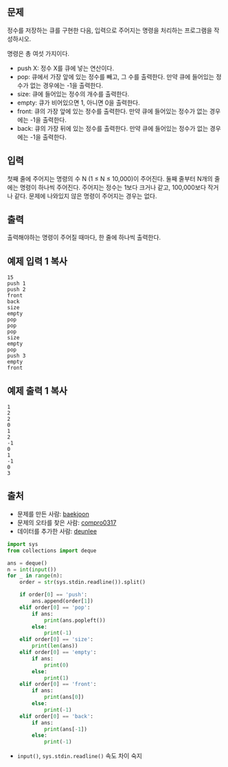 ## 문제

정수를 저장하는 큐를 구현한 다음, 입력으로 주어지는 명령을 처리하는 프로그램을 작성하시오.

명령은 총 여섯 가지이다.

- push X: 정수 X를 큐에 넣는 연산이다.
- pop: 큐에서 가장 앞에 있는 정수를 빼고, 그 수를 출력한다. 만약 큐에 들어있는 정수가 없는 경우에는 -1을 출력한다.
- size: 큐에 들어있는 정수의 개수를 출력한다.
- empty: 큐가 비어있으면 1, 아니면 0을 출력한다.
- front: 큐의 가장 앞에 있는 정수를 출력한다. 만약 큐에 들어있는 정수가 없는 경우에는 -1을 출력한다.
- back: 큐의 가장 뒤에 있는 정수를 출력한다. 만약 큐에 들어있는 정수가 없는 경우에는 -1을 출력한다.

## 입력

첫째 줄에 주어지는 명령의 수 N (1 ≤ N ≤ 10,000)이 주어진다. 둘째 줄부터 N개의 줄에는 명령이 하나씩 주어진다. 주어지는 정수는 1보다 크거나 같고, 100,000보다 작거나 같다. 문제에 나와있지 않은 명령이 주어지는 경우는 없다.

## 출력

출력해야하는 명령이 주어질 때마다, 한 줄에 하나씩 출력한다.

## 예제 입력 1 복사

```
15
push 1
push 2
front
back
size
empty
pop
pop
pop
size
empty
pop
push 3
empty
front
```

## 예제 출력 1 복사

```
1
2
2
0
1
2
-1
0
1
-1
0
3
```

## 출처

- 문제를 만든 사람: [baekjoon](https://www.acmicpc.net/user/baekjoon)
- 문제의 오타를 찾은 사람: [compro0317](https://www.acmicpc.net/user/compro0317)
- 데이터를 추가한 사람: [deunlee](https://www.acmicpc.net/user/deunlee)



```python
import sys
from collections import deque

ans = deque()
n = int(input())
for _ in range(n):
    order = str(sys.stdin.readline()).split()

    if order[0] == 'push':
        ans.append(order[1])
    elif order[0] == 'pop':
        if ans:
            print(ans.popleft())
        else:
            print(-1)
    elif order[0] == 'size':
        print(len(ans))
    elif order[0] == 'empty':
        if ans:
            print(0)
        else:
            print(1)
    elif order[0] == 'front':
        if ans:
            print(ans[0])
        else:
            print(-1)
    elif order[0] == 'back':
        if ans:
            print(ans[-1])
        else:
            print(-1)
```

- `input()`, `sys.stdin.readline()` 속도 차이 숙지